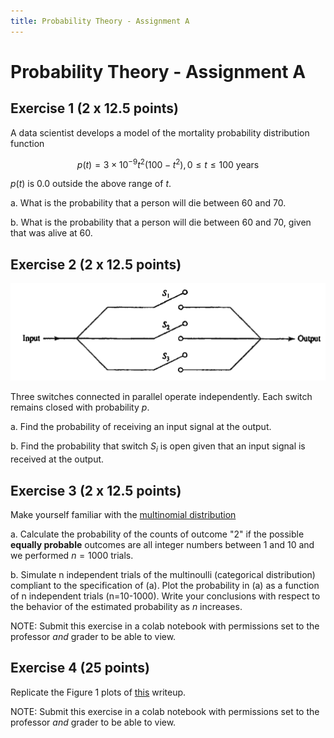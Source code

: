 ```yaml
---
title: Probability Theory - Assignment A
---
```


# Probability Theory - Assignment A

## Exercise 1 (2 x 12.5 points)

A data scientist develops a model of the mortality probability distribution function 

$$p(t) = 3 \times 10^{-9} t^2(100-t^2),  0 \le t \le 100 ~\text{years}$$

$p(t)$ is 0.0 outside the above range of $t$.

a. What is the probability that a person will die between 60 and 70. 

b. What is the probability that a person will die between 60 and 70, given that was alive at 60. 


## Exercise 2 (2 x 12.5 points)

![probabilistic-switches](images/probabilistic-switches.png)

Three switches connected in parallel operate independently. Each switch remains closed with probability $p$. 

a. Find the probability of receiving an input signal at the output. 

b. Find the probability that switch $S_i$ is open given that an input signal is received at the output.

## Exercise 3 (2 x 12.5 points)

Make yourself familiar with the [multinomial distribution](https://en.wikipedia.org/wiki/Multinomial_distribution#:~:text=In%20probability%20theory%2C%20the%20multinomial,sided%20die%20rolled%20n%20times.)

a. Calculate the probability of the counts of outcome "2" if the possible **equally probable** outcomes are all integer numbers between 1 and 10 and we performed $n=1000$ trials.  

b. Simulate n independent trials of the multinoulli (categorical distribution) compliant to the specification of (a).  Plot the probability in (a) as a function of n independent trials (n=10-1000).  Write your conclusions with respect to the behavior of the estimated probability as $n$ increases. 

NOTE: Submit this exercise in a colab notebook with permissions set to the professor *and* grader to be able to view. 

## Exercise 4 (25 points)

Replicate the Figure 1 plots of [this](http://hosting.astro.cornell.edu/~cordes/A6523/GeneratingCorrelatedRandomVariables.pdf) writeup.

NOTE: Submit this exercise in a colab notebook with permissions set to the professor *and*  grader to be able to view. 

